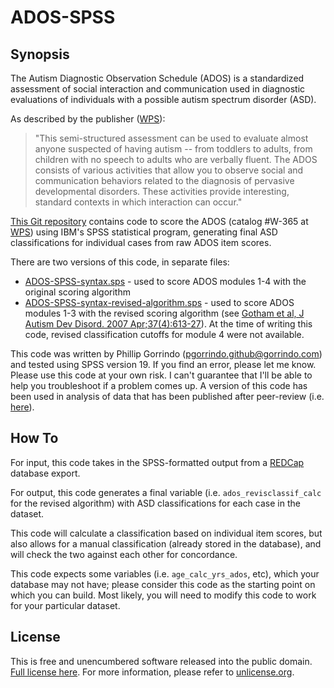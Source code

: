 ADOS-SPSS
========

## Synopsis

The Autism Diagnostic Observation Schedule (ADOS) is a standardized assessment of social interaction and communication used in diagnostic evaluations of individuals with a possible autism spectrum disorder (ASD).

As described by the publisher ([WPS](http://portal.wpspublish.com/pls/portal/url/page/wps/W-365)):

> "This semi-structured assessment can be used to evaluate almost anyone suspected of having autism -- 
> from toddlers to adults, from children with no speech to adults who are verbally fluent. 
> The ADOS consists of various activities that allow you to observe social and communication behaviors 
> related to the diagnosis of pervasive developmental disorders. These activities provide interesting, 
> standard contexts in which interaction can occur."

[This Git repository](https://github.com/pgorrindo/ADOS-SPSS) contains code to score the ADOS (catalog #W-365 at [WPS](http://portal.wpspublish.com/pls/portal/url/page/wps/W-365)) using IBM's SPSS statistical program, generating final ASD classifications for individual cases from raw ADOS item scores.

There are two versions of this code, in separate files:
*	[ADOS-SPSS-syntax.sps](https://github.com/pgorrindo/ADOS-SPSS/blob/master/ADOS-SPSS-syntax.sps) - used to score ADOS modules 1-4 with the original scoring algorithm
*	[ADOS-SPSS-syntax-revised-algorithm.sps](https://github.com/pgorrindo/ADOS-SPSS/blob/master/ADOS-SPSS-syntax-revised-algorithm.sps) - used to score ADOS modules 1-3 with the revised scoring algorithm (see [Gotham et al, J Autism Dev Disord. 2007 Apr;37(4):613-27](http://www.ncbi.nlm.nih.gov/pubmed/17180459)). At the time of writing this code, revised classification cutoffs for module 4 were not available.

This code was written by Phillip Gorrindo (pgorrindo.github@gorrindo.com) and tested using SPSS version 19. If you find an error, please let me know. Please use this code at your own risk. I can't guarantee that I'll be able to help you troubleshoot if a problem comes up. A version of this code has been used in analysis of data that has been published after peer-review (i.e. [here](http://gorrindo.com/phillip/professional-portfolio/2012/04/gastrointestinal-dysfunction-in-autism-parental-report-clinical-evaluation-and-associated-factors.html)).


## How To

For input, this code takes in the SPSS-formatted output from a [REDCap](http://www.project-redcap.org) database export.

For output, this code generates a final variable (i.e. `ados_revisclassif_calc` for the revised algorithm) with ASD classifications for each case in the dataset.

This code will calculate a classification based on individual item scores, but also allows for a manual classification (already stored in the database), and will check the two against each other for concordance.

This code expects some variables (i.e. `age_calc_yrs_ados`, etc), which your database may not have; please consider this code as the starting point on which you can build. Most likely, you will need to modify this code to work for your particular dataset.


## License

This is free and unencumbered software released into the public domain. [Full license here](https://github.com/pgorrindo/ADOS-SPSS/blob/master/UNLICENSE). For more information, please refer to [unlicense.org](http://unlicense.org/).

